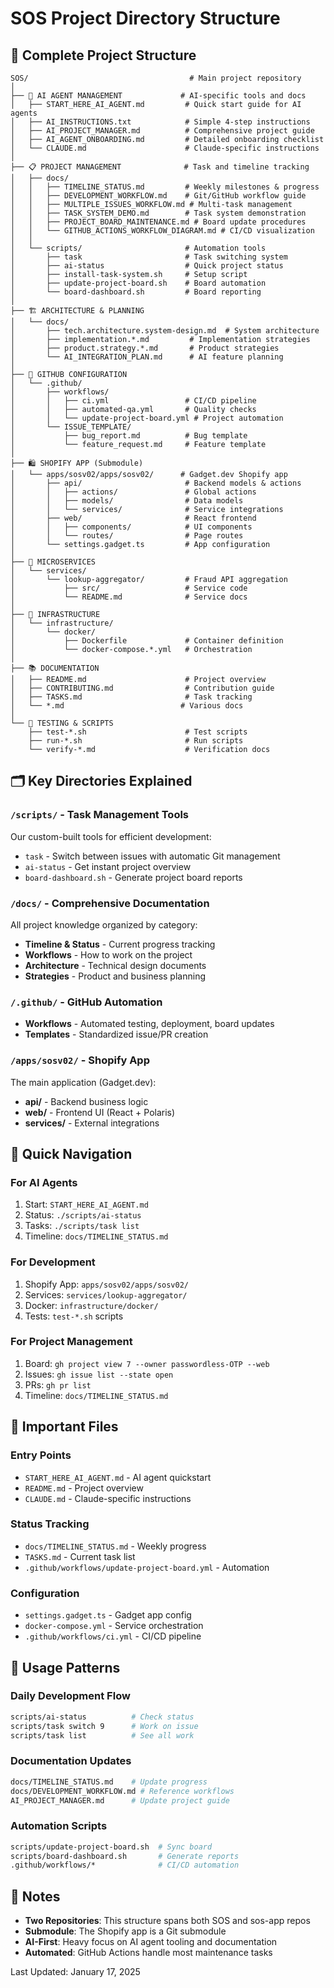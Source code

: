 # SOS Project Directory Structure

## 📁 Complete Project Structure

```
SOS/                                    # Main project repository
│
├── 🤖 AI AGENT MANAGEMENT             # AI-specific tools and docs
│   ├── START_HERE_AI_AGENT.md         # Quick start guide for AI agents
│   ├── AI_INSTRUCTIONS.txt            # Simple 4-step instructions
│   ├── AI_PROJECT_MANAGER.md          # Comprehensive project guide
│   ├── AI_AGENT_ONBOARDING.md         # Detailed onboarding checklist
│   └── CLAUDE.md                      # Claude-specific instructions
│
├── 📋 PROJECT MANAGEMENT              # Task and timeline tracking
│   ├── docs/
│   │   ├── TIMELINE_STATUS.md         # Weekly milestones & progress
│   │   ├── DEVELOPMENT_WORKFLOW.md    # Git/GitHub workflow guide
│   │   ├── MULTIPLE_ISSUES_WORKFLOW.md # Multi-task management
│   │   ├── TASK_SYSTEM_DEMO.md        # Task system demonstration
│   │   ├── PROJECT_BOARD_MAINTENANCE.md # Board update procedures
│   │   └── GITHUB_ACTIONS_WORKFLOW_DIAGRAM.md # CI/CD visualization
│   │
│   └── scripts/                       # Automation tools
│       ├── task                       # Task switching system
│       ├── ai-status                  # Quick project status
│       ├── install-task-system.sh     # Setup script
│       ├── update-project-board.sh    # Board automation
│       └── board-dashboard.sh         # Board reporting
│
├── 🏗️ ARCHITECTURE & PLANNING
│   └── docs/
│       ├── tech.architecture.system-design.md  # System architecture
│       ├── implementation.*.md         # Implementation strategies
│       ├── product.strategy.*.md       # Product strategies
│       └── AI_INTEGRATION_PLAN.md      # AI feature planning
│
├── 🔧 GITHUB CONFIGURATION
│   └── .github/
│       ├── workflows/
│       │   ├── ci.yml                 # CI/CD pipeline
│       │   ├── automated-qa.yml       # Quality checks
│       │   └── update-project-board.yml # Project automation
│       └── ISSUE_TEMPLATE/
│           ├── bug_report.md          # Bug template
│           └── feature_request.md     # Feature template
│
├── 🛍️ SHOPIFY APP (Submodule)
│   └── apps/sosv02/apps/sosv02/      # Gadget.dev Shopify app
│       ├── api/                       # Backend models & actions
│       │   ├── actions/               # Global actions
│       │   ├── models/                # Data models
│       │   └── services/              # Service integrations
│       ├── web/                       # React frontend
│       │   ├── components/            # UI components
│       │   └── routes/                # Page routes
│       └── settings.gadget.ts         # App configuration
│
├── 🔌 MICROSERVICES
│   └── services/
│       └── lookup-aggregator/         # Fraud API aggregation
│           ├── src/                   # Service code
│           └── README.md              # Service docs
│
├── 🐳 INFRASTRUCTURE
│   └── infrastructure/
│       └── docker/
│           ├── Dockerfile             # Container definition
│           └── docker-compose.*.yml   # Orchestration
│
├── 📚 DOCUMENTATION
│   ├── README.md                      # Project overview
│   ├── CONTRIBUTING.md                # Contribution guide
│   ├── TASKS.md                       # Task tracking
│   └── *.md                          # Various docs
│
└── 🧪 TESTING & SCRIPTS
    ├── test-*.sh                      # Test scripts
    ├── run-*.sh                       # Run scripts
    └── verify-*.md                    # Verification docs
```

## 🗂️ Key Directories Explained

### `/scripts/` - Task Management Tools

Our custom-built tools for efficient development:

- `task` - Switch between issues with automatic Git management
- `ai-status` - Get instant project overview
- `board-dashboard.sh` - Generate project board reports

### `/docs/` - Comprehensive Documentation

All project knowledge organized by category:

- **Timeline & Status** - Current progress tracking
- **Workflows** - How to work on the project
- **Architecture** - Technical design documents
- **Strategies** - Product and business planning

### `/.github/` - GitHub Automation

- **Workflows** - Automated testing, deployment, board updates
- **Templates** - Standardized issue/PR creation

### `/apps/sosv02/` - Shopify App

The main application (Gadget.dev):

- **api/** - Backend business logic
- **web/** - Frontend UI (React + Polaris)
- **services/** - External integrations

## 📍 Quick Navigation

### For AI Agents

1. Start: `START_HERE_AI_AGENT.md`
2. Status: `./scripts/ai-status`
3. Tasks: `./scripts/task list`
4. Timeline: `docs/TIMELINE_STATUS.md`

### For Development

1. Shopify App: `apps/sosv02/apps/sosv02/`
2. Services: `services/lookup-aggregator/`
3. Docker: `infrastructure/docker/`
4. Tests: `test-*.sh` scripts

### For Project Management

1. Board: `gh project view 7 --owner passwordless-OTP --web`
2. Issues: `gh issue list --state open`
3. PRs: `gh pr list`
4. Timeline: `docs/TIMELINE_STATUS.md`

## 🔑 Important Files

### Entry Points

- `START_HERE_AI_AGENT.md` - AI agent quickstart
- `README.md` - Project overview
- `CLAUDE.md` - Claude-specific instructions

### Status Tracking

- `docs/TIMELINE_STATUS.md` - Weekly progress
- `TASKS.md` - Current task list
- `.github/workflows/update-project-board.yml` - Automation

### Configuration

- `settings.gadget.ts` - Gadget app config
- `docker-compose.yml` - Service orchestration
- `.github/workflows/ci.yml` - CI/CD pipeline

## 🚀 Usage Patterns

### Daily Development Flow

```bash
scripts/ai-status          # Check status
scripts/task switch 9      # Work on issue
scripts/task list          # See all work
```

### Documentation Updates

```bash
docs/TIMELINE_STATUS.md    # Update progress
docs/DEVELOPMENT_WORKFLOW.md # Reference workflows
AI_PROJECT_MANAGER.md      # Update project guide
```

### Automation Scripts

```bash
scripts/update-project-board.sh  # Sync board
scripts/board-dashboard.sh       # Generate reports
.github/workflows/*              # CI/CD automation
```

## 📝 Notes

- **Two Repositories**: This structure spans both SOS and sos-app repos
- **Submodule**: The Shopify app is a Git submodule
- **AI-First**: Heavy focus on AI agent tooling and documentation
- **Automated**: GitHub Actions handle most maintenance tasks

Last Updated: January 17, 2025


